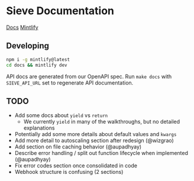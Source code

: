 # Sieve Documentation
[Docs](https://docs.sievedata.com)
[Mintlify](https://mintlify.com)

## Developing
```bash
npm i -g mintlify@latest
cd docs && mintlify dev
```

API docs are generated from our OpenAPI spec. Run `make docs` with `SIEVE_API_URL` set to regenerate API documentation.

## TODO
* Add some docs about `yield` vs `return`
    * We currently `yield` in many of the walkthroughs, but no detailed explanations 
* Potentially add some more details about default values and `kwargs`
* Add more detail to autoscaling section after redesign (@wizgrao)
* Add section on file caching behavior (@aupadhyay)
* Describe error handling / split out function lifecycle when implemented (@aupadhyay)
* Fix error codes section once consolidated in code
* Webhook structure is confusing (2 sections)
